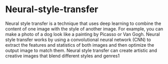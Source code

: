 # Neural-style-transfer

Neural style transfer is a technique that uses deep learning to combine the content of one image with the style of another image. For example, you can make a photo of a dog look like a painting by Picasso or Van Gogh. Neural style transfer works by using a convolutional neural network (CNN) to extract the features and statistics of both images and then optimize the output image to match them. Neural style transfer can create artistic and creative images that blend different styles and genres1
